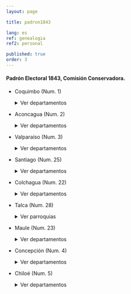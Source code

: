 ```yaml
---
layout: page

title: padron1843

lang: es
ref: genealogia
ref2: personal

published: true
order: 3
---
```


#### Padrón Electoral 1843, Comisión Conservadora.
+ Coquimbo (Num. 1)
  <details>
  <summary> Ver departamentos </summary>
  <ul>
  <li> La Serena
    <details>
    <summary> Ver parroquias </summary>
    <ul>
    <li> <a href="https://es.wikisource.org/wiki/P%C3%A1gina:Sesiones_de_los_Cuerpos_Lejislativos_de_Chile_-_Tomo_XXXIII_(1843).djvu/8" target="_blank">La Serena</a> </li>
    <li> <a href="https://es.wikisource.org/wiki/P%C3%A1gina:Sesiones_de_los_Cuerpos_Lejislativos_de_Chile_-_Tomo_XXXIII_(1843).djvu/11" target="_blank">Andacollo</a> </li>
    <li> <a href="https://es.wikisource.org/wiki/P%C3%A1gina:Sesiones_de_los_Cuerpos_Lejislativos_de_Chile_-_Tomo_XXXIII_(1843).djvu/12" target="_blank">Cutún</a> </li>
    </ul> 
    </details>
  </li>
  <li> Illapel
    <details>
    <summary> Ver parroquias </summary>
    <ul>
    <li> <a href="https://es.wikisource.org/wiki/P%C3%A1gina:Sesiones_de_los_Cuerpos_Lejislativos_de_Chile_-_Tomo_XXXIII_(1843).djvu/13" target="_blank">Illapel</a> </li>
    <li> <a href="https://es.wikisource.org/wiki/P%C3%A1gina:Sesiones_de_los_Cuerpos_Lejislativos_de_Chile_-_Tomo_XXXIII_(1843).djvu/15" target="_blank">Mincha</a> </li>
    </ul> 
    </details>
  </li>
  <li> Vallenar
    <details>
    <summary> Ver parroquias </summary>
    <ul>
    <li> <a href="https://es.wikisource.org/wiki/P%C3%A1gina:Sesiones_de_los_Cuerpos_Lejislativos_de_Chile_-_Tomo_XXXIII_(1843).djvu/18" target="_blank">Freirina</a> </li>
    <li> <a href="https://es.wikisource.org/wiki/P%C3%A1gina:Sesiones_de_los_Cuerpos_Lejislativos_de_Chile_-_Tomo_XXXIII_(1843).djvu/20" target="_blank">Vallenar</a> </li>
    </ul> 
    </details>
  </li>
  <li> <a href="https://es.wikisource.org/wiki/P%C3%A1gina:Sesiones_de_los_Cuerpos_Lejislativos_de_Chile_-_Tomo_XXXIII_(1843).djvu/22" target="_blank">Copiapó</a> </li>
  <li> <a href="https://es.wikisource.org/wiki/P%C3%A1gina:Sesiones_de_los_Cuerpos_Lejislativos_de_Chile_-_Tomo_XXXIII_(1843).djvu/24" target="_blank">Elqui (Vicuña)</a> </li>
  <li> <a href="https://es.wikisource.org/wiki/P%C3%A1gina:Sesiones_de_los_Cuerpos_Lejislativos_de_Chile_-_Tomo_XXXIII_(1843).djvu/25" target="_blank">Combarbalá</a> </li>
  <li> Ovalle
    <details>
    <summary> Ver parroquias </summary>
    <ul>
    <li> <a href="https://es.wikisource.org/wiki/P%C3%A1gina:Sesiones_de_los_Cuerpos_Lejislativos_de_Chile_-_Tomo_XXXIII_(1843).djvu/27" target="_blank">Ovalle, Huamalata</a> </li>
    <li> <a href="https://es.wikisource.org/wiki/P%C3%A1gina:Sesiones_de_los_Cuerpos_Lejislativos_de_Chile_-_Tomo_XXXIII_(1843).djvu/29" target="_blank">Sotaqui</a> </li>
    <li> <a href="https://es.wikisource.org/wiki/P%C3%A1gina:Sesiones_de_los_Cuerpos_Lejislativos_de_Chile_-_Tomo_XXXIII_(1843).djvu/30" target="_blank">Carén, Barrasa</a> </li>
    </ul> 
    </details>
  </li>
  </ul>
  </details>

+ Aconcagua (Num. 2) 
  <details>
  <summary> Ver departamentos </summary>
  <ul>
  <li> <a href="https://es.wikisource.org/wiki/P%C3%A1gina%3ASesiones_de_los_Cuerpos_Lejislativos_de_Chile_-_Tomo_XXXIII_(1843).djvu/31" target="_blank">San Felipe</a> </li>
  <li> Petorca
    <details>
    <summary> Ver parroquias </summary>
    <ul>
    <li> <a href="https://es.wikisource.org/wiki/P%C3%A1gina%3ASesiones_de_los_Cuerpos_Lejislativos_de_Chile_-_Tomo_XXXIII_(1843).djvu/36" target="_blank">Quilimarí</a> </li>
    <li> <a href="https://es.wikisource.org/wiki/P%C3%A1gina%3ASesiones_de_los_Cuerpos_Lejislativos_de_Chile_-_Tomo_XXXIII_(1843).djvu/38" target="_blank">Petorca</a> </li>
    </ul>
    </details>
  </li>
  <li> La Ligua
    <details>
    <summary> Ver parroquias </summary>
    <ul>
    <li> <a href="https://es.wikisource.org/wiki/P%C3%A1gina%3ASesiones_de_los_Cuerpos_Lejislativos_de_Chile_-_Tomo_XXXIII_(1843).djvu/40" target="_blank">La Ligua</a> </li>
    <li> <a href="https://es.wikisource.org/wiki/P%C3%A1gina%3ASesiones_de_los_Cuerpos_Lejislativos_de_Chile_-_Tomo_XXXIII_(1843).djvu/41" target="_blank">El Ingenio</a> </li>
    </ul>
    </details>
  </li>
  <li> <a href="https://es.wikisource.org/wiki/P%C3%A1gina%3ASesiones_de_los_Cuerpos_Lejislativos_de_Chile_-_Tomo_XXXIII_(1843).djvu/42" target="_blank">Putaendo (Parroquia de San Antonio)</a> </li>
  <li> <a href="https://es.wikisource.org/wiki/P%C3%A1gina%3ASesiones_de_los_Cuerpos_Lejislativos_de_Chile_-_Tomo_XXXIII_(1843).djvu/45" target="_blank">Santa Rosa de los Andes</a> </li>
  </ul>
  </details>

+ Valparaíso (Num. 3)
  <details>
  <summary> Ver departamentos </summary>
  <ul>
  <li> <a href="https://es.wikisource.org/wiki/P%C3%A1gina%3ASesiones_de_los_Cuerpos_Lejislativos_de_Chile_-_Tomo_XXXIII_(1843).djvu/51" target="_blank">Valparaíso</a> </li>
  <li> <a href="https://es.wikisource.org/wiki/P%C3%A1gina%3ASesiones_de_los_Cuerpos_Lejislativos_de_Chile_-_Tomo_XXXIII_(1843).djvu/54" target="_blank">Casablanca</a> </li>
  <li> Quillota
    <details>
    <summary> Ver parroquias </summary>
    <ul>
    <li> <a href="https://es.wikisource.org/wiki/P%C3%A1gina%3ASesiones_de_los_Cuerpos_Lejislativos_de_Chile_-_Tomo_XXXIII_(1843).djvu/56" target="_blank">Quillota</a> </li>
    <li> <a href="https://es.wikisource.org/wiki/P%C3%A1gina%3ASesiones_de_los_Cuerpos_Lejislativos_de_Chile_-_Tomo_XXXIII_(1843).djvu/58" target="_blank">Limache, Purutún</a> </li>
    <li> <a href="https://es.wikisource.org/wiki/P%C3%A1gina%3ASesiones_de_los_Cuerpos_Lejislativos_de_Chile_-_Tomo_XXXIII_(1843).djvu/59" target="_blank">Puchuncaví</a> </li>
    </ul>
    </details>
  </li>
  </ul>
  </details>

+ Santiago (Num. 25)
  <details>
  <summary> Ver departamentos </summary>
  <ul> 
  <li> Santiago
    <details>
    <summary> Ver parroquias </summary>
    <ul>
    <li> <a href="https://es.wikisource.org/wiki/P%C3%A1gina:Sesiones_de_los_Cuerpos_Lejislativos_de_Chile_-_Tomo_XXXIII_(1843).djvu/173" target="_blank">Catedral</a> </li>
    <li> <a href="https://es.wikisource.org/wiki/P%C3%A1gina:Sesiones_de_los_Cuerpos_Lejislativos_de_Chile_-_Tomo_XXXIII_(1843).djvu/182" target="_blank">Santa Ana</a> </li>
    <li> <a href="https://es.wikisource.org/wiki/P%C3%A1gina:Sesiones_de_los_Cuerpos_Lejislativos_de_Chile_-_Tomo_XXXIII_(1843).djvu/191" target="_blank">La Estampa</a> </li>
    <li> <a href="https://es.wikisource.org/wiki/P%C3%A1gina:Sesiones_de_los_Cuerpos_Lejislativos_de_Chile_-_Tomo_XXXIII_(1843).djvu/196" target="_blank">San Lázaro</a> </li>
    <li> <a href="https://es.wikisource.org/wiki/P%C3%A1gina:Sesiones_de_los_Cuerpos_Lejislativos_de_Chile_-_Tomo_XXXIII_(1843).djvu/202" target="_blank">San Isidro</a> </li>
    <li> <a href="https://es.wikisource.org/wiki/P%C3%A1gina:Sesiones_de_los_Cuerpos_Lejislativos_de_Chile_-_Tomo_XXXIII_(1843).djvu/205" target="_blank">Ñuñoa</a> </li>
    <li> <a href="https://es.wikisource.org/wiki/P%C3%A1gina:Sesiones_de_los_Cuerpos_Lejislativos_de_Chile_-_Tomo_XXXIII_(1843).djvu/210" target="_blank">Renca</a> </li>
    <li> <a href="https://es.wikisource.org/wiki/P%C3%A1gina:Sesiones_de_los_Cuerpos_Lejislativos_de_Chile_-_Tomo_XXXIII_(1843).djvu/215" target="_blank">Colina</a> </li>
    <li> <a href="https://es.wikisource.org/wiki/P%C3%A1gina:Sesiones_de_los_Cuerpos_Lejislativos_de_Chile_-_Tomo_XXXIII_(1843).djvu/216" target="_blank">Lampa</a> </li>
    </ul>
    </details></li> 
  <li> Rancagua
    <details>
    <summary> Ver parroquias </summary>
    <ul>
    <li> <a href="https://es.wikisource.org/wiki/P%C3%A1gina:Sesiones_de_los_Cuerpos_Lejislativos_de_Chile_-_Tomo_XXXIII_(1843).djvu/219" target="_blank">Rancagua</a> </li>
    <li> <a href="https://es.wikisource.org/wiki/P%C3%A1gina:Sesiones_de_los_Cuerpos_Lejislativos_de_Chile_-_Tomo_XXXIII_(1843).djvu/222" target="_blank">Maipú</a> </li>
    <li> <a href="https://es.wikisource.org/wiki/P%C3%A1gina:Sesiones_de_los_Cuerpos_Lejislativos_de_Chile_-_Tomo_XXXIII_(1843).djvu/225" target="_blank">Codelma</a> </li>
    <li> <a href="https://es.wikisource.org/wiki/P%C3%A1gina:Sesiones_de_los_Cuerpos_Lejislativos_de_Chile_-_Tomo_XXXIII_(1843).djvu/228" target="_blank">San Pedro</a> </li>
    <li> <a href="https://es.wikisource.org/wiki/P%C3%A1gina:Sesiones_de_los_Cuerpos_Lejislativos_de_Chile_-_Tomo_XXXIII_(1843).djvu/230" target="_blank">Coltauco</a> </li>
    <li> <a href="https://es.wikisource.org/wiki/P%C3%A1gina:Sesiones_de_los_Cuerpos_Lejislativos_de_Chile_-_Tomo_XXXIII_(1843).djvu/231" target="_blank">Doñihue</a> </li>
    <li> <a href="https://es.wikisource.org/wiki/ P%C3%A1gina:Sesiones_de_los_Cuerpos_Lejislativos_de_Chile_-_Tomo_XXXIII_(1843).djvu/232" target="_blank">Alhué</a> </li>
    </ul>
    </details>
  </li>
  <li> La Victoria
    <details>
    <summary> Ver parroquias </summary>
    <ul>
    <li> <a href="https://es.wikisource.org/wiki/P%C3%A1gina:Sesiones_de_los_Cuerpos_Lejislativos_de_Chile_-_Tomo_XXXIII_(1843).djvu/233" target="_blank">San Bernardo</a> </li>
    <li> <a href="https://es.wikisource.org/wiki/P%C3%A1gina:Sesiones_de_los_Cuerpos_Lejislativos_de_Chile_-_Tomo_XXXIII_(1843).djvu/234" target="_blank">Tango</a> </li>
    <li> <a href="https://es.wikisource.org/wiki/P%C3%A1gina:Sesiones_de_los_Cuerpos_Lejislativos_de_Chile_-_Tomo_XXXIII_(1843).djvu/237" target="_blank">San José</a> </li>
    </ul>
    </details>
  </li>
  <li> Melipilla
    <details>
    <summary> Ver registros </summary>
    <ul>
    <li> <a href="https://es.wikisource.org/wiki/P%C3%A1gina:Sesiones_de_los_Cuerpos_Lejislativos_de_Chile_-_Tomo_XXXIII_(1843).djvu/238" target="_blank">Melipilla</a> </li>
    <li> <a href="https://es.wikisource.org/wiki/P%C3%A1gina:Sesiones_de_los_Cuerpos_Lejislativos_de_Chile_-_Tomo_XXXIII_(1843).djvu/240" target="_blank">San Francisco del Monte</a> </li>
    <li> <a href="https://es.wikisource.org/wiki/P%C3%A1gina:Sesiones_de_los_Cuerpos_Lejislativos_de_Chile_-_Tomo_XXXIII_(1843).djvu/240" target="_blank">Curacaví y Cartagena</a> </li>
    </ul>
    </details>
  </li>
  </ul>
  </details>
    
+ Colchagua (Num. 22)
  <details>
  <summary> Ver departamentos </summary>
  <ul> 
  <li> San Fernando
    <details>
    <summary> Ver parroquias </summary>
    <ul>
    <li> <a href="https://es.wikisource.org/wiki/P%C3%A1gina:Sesiones_de_los_Cuerpos_Lejislativos_de_Chile_-_Tomo_XXXIII_(1843).djvu/117" target="_blank">El Reto</a> </li>
    <li> <a href="https://es.wikisource.org/wiki/P%C3%A1gina:Sesiones_de_los_Cuerpos_Lejislativos_de_Chile_-_Tomo_XXXIII_(1843).djvu/118" target="_blank">San José de Toro</a> </li>
    <li> <a href="https://es.wikisource.org/wiki/P%C3%A1gina:Sesiones_de_los_Cuerpos_Lejislativos_de_Chile_-_Tomo_XXXIII_(1843).djvu/119" target="_blank">El Rosario</a> </li>
    <li> <a href="https://es.wikisource.org/wiki/P%C3%A1gina:Sesiones_de_los_Cuerpos_Lejislativos_de_Chile_-_Tomo_XXXIII_(1843).djvu/121" target="_blank">Navidad</a> </li>
    <li> <a href="https://es.wikisource.org/wiki/P%C3%A1gina:Sesiones_de_los_Cuerpos_Lejislativos_de_Chile_-_Tomo_XXXIII_(1843).djvu/123" target="_blank">Nancagua</a> </li>
    <li> <a href="https://es.wikisource.org/wiki/P%C3%A1gina:Sesiones_de_los_Cuerpos_Lejislativos_de_Chile_-_Tomo_XXXIII_(1843).djvu/126" target="_blank">San Fernando</a> </li>
    </ul>
    </details>
  </li>
  <li> Curicó
    <details>
    <summary> Ver parroquias </summary>
    <ul>
    <li> <a href="https://es.wikisource.org/wiki/P%C3%A1gina:Sesiones_de_los_Cuerpos_Lejislativos_de_Chile_-_Tomo_XXXIII_(1843).djvu/133" target="_blank">Quiagne, Peralillo y Tutuquén</a> </li>
    <li> <a href="https://es.wikisource.org/wiki/P%C3%A1gina:Sesiones_de_los_Cuerpos_Lejislativos_de_Chile_-_Tomo_XXXIII_(1843).djvu/135" target="_blank">Curicó</a> </li>
    <li> <a href="https://es.wikisource.org/wiki/P%C3%A1gina:Sesiones_de_los_Cuerpos_Lejislativos_de_Chile_-_Tomo_XXXIII_(1843).djvu/137" target="_blank">Vichuquén, Paredones</a> </li>
    <li> <a href="https://es.wikisource.org/wiki/P%C3%A1gina:Sesiones_de_los_Cuerpos_Lejislativos_de_Chile_-_Tomo_XXXIII_(1843).djvu/139" target="_blank">Malloa</a> </li>
    <li> <a href="https://es.wikisource.org/wiki/P%C3%A1gina:Sesiones_de_los_Cuerpos_Lejislativos_de_Chile_-_Tomo_XXXIII_(1843).djvu/141" target="_blank">El Olivar</a> </li>
    <li> <a href="https://es.wikisource.org/wiki/P%C3%A1gina:Sesiones_de_los_Cuerpos_Lejislativos_de_Chile_-_Tomo_XXXIII_(1843).djvu/142" target="_blank">Pumanque, San Antonio</a> </li> 
    <li> <a href="https://es.wikisource.org/wiki/P%C3%A1gina:Sesiones_de_los_Cuerpos_Lejislativos_de_Chile_-_Tomo_XXXIII_(1843).djvu/144" target="_blank">Santa Cruz, Guacarhue</a> </li>
    <li> <a href="https://es.wikisource.org/wiki/P%C3%A1gina:Sesiones_de_los_Cuerpos_Lejislativos_de_Chile_-_Tomo_XXXIII_(1843).djvu/148" target="_blank">Pichidegua</a> </li>
    <li> <a href="https://es.wikisource.org/wiki/P%C3%A1gina:Sesiones_de_los_Cuerpos_Lejislativos_de_Chile_-_Tomo_XXXIII_(1843).djvu/149" target="_blank">Pencahue, Rengo</a> </li>
    </ul>
    </details>
  </li>
  </ul>
  </details>
  
+ Talca (Num. 28)
    <details>
    <summary> Ver parroquias </summary>
    <ul>
    <li> <a href="https://es.wikisource.org/wiki/P%C3%A1gina:Sesiones_de_los_Cuerpos_Lejislativos_de_Chile_-_Tomo_XXXIII_(1843).djvu/244" target="_blank">Talca</a> </li>
    <li> <a href="https://es.wikisource.org/wiki/P%C3%A1gina:Sesiones_de_los_Cuerpos_Lejislativos_de_Chile_-_Tomo_XXXIII_(1843).djvu/247" target="_blank">Pelarco, Curepto</a> </li>
    <li> <a href="https://es.wikisource.org/wiki/P%C3%A1gina:Sesiones_de_los_Cuerpos_Lejislativos_de_Chile_-_Tomo_XXXIII_(1843).djvu/247" target="_blank">Pelarco</a> </li>
    <li> <a href="https://es.wikisource.org/wiki/P%C3%A1gina:Sesiones_de_los_Cuerpos_Lejislativos_de_Chile_-_Tomo_XXXIII_(1843).djvu/250" target="_blank">Pencahue</a> </li>
    <li> <a href="https://es.wikisource.org/wiki/P%C3%A1gina:Sesiones_de_los_Cuerpos_Lejislativos_de_Chile_-_Tomo_XXXIII_(1843).djvu/252" target="_blank">Talpén</a> </li>
    <li> <a href="https://es.wikisource.org/wiki/P%C3%A1gina:Sesiones_de_los_Cuerpos_Lejislativos_de_Chile_-_Tomo_XXXIII_(1843).djvu/254" target="_blank">Molina</a> </li>
    </ul>
    </details>

+ Maule (Num. 23) 
  <details>
  <summary> Ver departamentos </summary>
  <ul>
  <li> Cauquenes
    <details>
    <summary> Ver parroquias </summary>
    <ul>
    <li> <a href="https://es.wikisource.org/wiki/P%C3%A1gina:Sesiones_de_los_Cuerpos_Lejislativos_de_Chile_-_Tomo_XXXIII_(1843).djvu/151" target="_blank">Cauquenes</a> </li>
    <li> <a href="https://es.wikisource.org/wiki/P%C3%A1gina:Sesiones_de_los_Cuerpos_Lejislativos_de_Chile_-_Tomo_XXXIII_(1843).djvu/153" target="_blank">La Huerta</a> </li>
    <li> <a href="https://es.wikisource.org/wiki/P%C3%A1gina:Sesiones_de_los_Cuerpos_Lejislativos_de_Chile_-_Tomo_XXXIII_(1843).djvu/169" target="_blank">Constitución</a> </li>
    </ul>
    </details>
  </li>
  <li> Itata
    <details>
    <summary> Ver parroquias </summary>
    <ul>
    <li> <a href="https://es.wikisource.org/wiki/P%C3%A1gina:Sesiones_de_los_Cuerpos_Lejislativos_de_Chile_-_Tomo_XXXIII_(1843).djvu/154" target="_blank">Quirihue</a> </li>
    <li> <a href="https://es.wikisource.org/wiki/P%C3%A1gina:Sesiones_de_los_Cuerpos_Lejislativos_de_Chile_-_Tomo_XXXIII_(1843).djvu/155" target="_blank">Cobquecura</a> </li>
    <li> <a href="https://es.wikisource.org/wiki/P%C3%A1gina:Sesiones_de_los_Cuerpos_Lejislativos_de_Chile_-_Tomo_XXXIII_(1843).djvu/157" target="_blank">Portezuelo, Ninhue</a> </li>
    <li> <a href="https://es.wikisource.org/wiki/P%C3%A1gina:Sesiones_de_los_Cuerpos_Lejislativos_de_Chile_-_Tomo_XXXIII_(1843).djvu/158" target="_blank">Pocillas</a> </li>
    </ul>
    </details>
  </li>
  <li> Linares
    <details>
    <summary> Ver parroquias </summary>
    <ul>
    <li> <a href="https://es.wikisource.org/wiki/P%C3%A1gina:Sesiones_de_los_Cuerpos_Lejislativos_de_Chile_-_Tomo_XXXIII_(1843).djvu/158" target="_blank">Linares y Hierbas Buenas</a> </li>
    </ul>
    </details>
  </li> 
  <li> <a href="https://es.wikisource.org/wiki/P%C3%A1gina:Sesiones_de_los_Cuerpos_Lejislativos_de_Chile_-_Tomo_XXXIII_(1843).djvu/163" target="_blank">San Carlos</a> </li>
  <li> <a href="https://es.wikisource.org/wiki/P%C3%A1gina:Sesiones_de_los_Cuerpos_Lejislativos_de_Chile_-_Tomo_XXXIII_(1843).djvu/169" target="_blank">Parral</a> </li>
  </ul>
  </details>
        
+ Concepción (Num. 4) 
  <details>
  <summary> Ver departamentos </summary>
  <ul>
  <li> Chillán
    <details>
    <summary> Ver parroquias </summary>
    <ul>
    <li> <a href="https://es.wikisource.org/wiki/P%C3%A1gina%3ASesiones_de_los_Cuerpos_Lejislativos_de_Chile_-_Tomo_XXXIII_(1843).djvu/85" target="_blank">Chillán</a> </li>
    <li> <a href="https://es.wikisource.org/wiki/P%C3%A1gina%3ASesiones_de_los_Cuerpos_Lejislativos_de_Chile_-_Tomo_XXXIII_(1843).djvu/88" target="_blank">Pemuco</a> </li>
    <li> <a href="https://es.wikisource.org/wiki/P%C3%A1gina%3ASesiones_de_los_Cuerpos_Lejislativos_de_Chile_-_Tomo_XXXIII_(1843).djvu/91" target="_blank">Bulnes</a> </li>
    <li> <a href="https://es.wikisource.org/wiki/P%C3%A1gina%3ASesiones_de_los_Cuerpos_Lejislativos_de_Chile_-_Tomo_XXXIII_(1843).djvu/96" target="_blank">Yungay</a> </li>
    </ul>
    </details>
  </li>
  <li> <a href="https://es.wikisource.org/wiki/P%C3%A1gina%3ASesiones_de_los_Cuerpos_Lejislativos_de_Chile_-_Tomo_XXXIII_(1843).djvu/60" target="_blank">Concepción</a> </li>
  <li> <a href="https://es.wikisource.org/wiki/P%C3%A1gina%3ASesiones_de_los_Cuerpos_Lejislativos_de_Chile_-_Tomo_XXXIII_(1843).djvu/104" target="_blank">Talcahuano</a> </li>
  <li> Puchacay
    <details>
    <summary> Ver parroquias </summary>
    <ul>
    <li> <a href="https://es.wikisource.org/wiki/P%C3%A1gina%3ASesiones_de_los_Cuerpos_Lejislativos_de_Chile_-_Tomo_XXXIII_(1843).djvu/82" target="_blank">Florida</a> </li>
    <li> <a href="https://es.wikisource.org/wiki/P%C3%A1gina%3ASesiones_de_los_Cuerpos_Lejislativos_de_Chile_-_Tomo_XXXIII_(1843).djvu/83" target="_blank">Quillón</a> </li>
    <li> <a href="https://es.wikisource.org/wiki/P%C3%A1gina%3ASesiones_de_los_Cuerpos_Lejislativos_de_Chile_-_Tomo_XXXIII_(1843).djvu/84" target="_blank">Hualqui</a> </li>
    </ul>
    </details>
  </li>
  <li> <a href="https://es.wikisource.org/wiki/P%C3%A1gina%3ASesiones_de_los_Cuerpos_Lejislativos_de_Chile_-_Tomo_XXXIII_(1843).djvu/64" target="_blank">Rere</a> </li>
  <li> Coelemu
    <details>
    <summary> Ver parroquias </summary>
    <ul>
    <li> <a href="https://es.wikisource.org/wiki/P%C3%A1gina%3ASesiones_de_los_Cuerpos_Lejislativos_de_Chile_-_Tomo_XXXIII_(1843).djvu/105" target="_blank">Rafael</a> </li>
    <li> <a href="https://es.wikisource.org/wiki/P%C3%A1gina%3ASesiones_de_los_Cuerpos_Lejislativos_de_Chile_-_Tomo_XXXIII_(1843).djvu/106" target="_blank">Rancagua</a> </li>
    <li> <a href="https://es.wikisource.org/wiki/P%C3%A1gina%3ASesiones_de_los_Cuerpos_Lejislativos_de_Chile_-_Tomo_XXXIII_(1843).djvu/107" target="_blank">Tomé, Penco</a> </li>
    </ul> 
    </details>
  </li>
  <li> Lautaro
    <details>
    <summary> Ver parroquias </summary>
    <ul>
    <li> <a href="https://es.wikisource.org/wiki/P%C3%A1gina%3ASesiones_de_los_Cuerpos_Lejislativos_de_Chile_-_Tomo_XXXIII_(1843).djvu/77" target="_blank">Santa Juana</a> </li>
    <li> <a href="https://es.wikisource.org/wiki/P%C3%A1gina%3ASesiones_de_los_Cuerpos_Lejislativos_de_Chile_-_Tomo_XXXIII_(1843).djvu/79" target="_blank">Nacimiento</a> </li>
    <li> <a href="https://es.wikisource.org/wiki/P%C3%A1gina%3ASesiones_de_los_Cuerpos_Lejislativos_de_Chile_-_Tomo_XXXIII_(1843).djvu/80" target="_blank">Arauco</a> </li>
    <li> <a href="https://es.wikisource.org/wiki/P%C3%A1gina%3ASesiones_de_los_Cuerpos_Lejislativos_de_Chile_-_Tomo_XXXIII_(1843).djvu/82" target="_blank">Colcura, San Pedro</a> </li>
    <li> <a href="https://es.wikisource.org/wiki/P%C3%A1gina%3ASesiones_de_los_Cuerpos_Lejislativos_de_Chile_-_Tomo_XXXIII_(1843).djvu/83" target="_blank">Quillón</a> </li>
    <li> <a href="https://es.wikisource.org/wiki/P%C3%A1gina%3ASesiones_de_los_Cuerpos_Lejislativos_de_Chile_-_Tomo_XXXIII_(1843).djvu/84" target="_blank">Hualqui</a> </li>
    </ul> 
    </details>
  </li>
  <li> Laja
    <details>
    <summary> Ver parroquias </summary>
    <ul>
    <li> <a href="https://es.wikisource.org/wiki/P%C3%A1gina%3ASesiones_de_los_Cuerpos_Lejislativos_de_Chile_-_Tomo_XXXIII_(1843).djvu/97" target="_blank">Laja</a> </li>
    <li> <a href="https://es.wikisource.org/wiki/P%C3%A1gina%3ASesiones_de_los_Cuerpos_Lejislativos_de_Chile_-_Tomo_XXXIII_(1843).djvu/101" target="_blank">Santa Bárbara</a> </li>
    <li> <a href="https://es.wikisource.org/wiki/P%C3%A1gina%3ASesiones_de_los_Cuerpos_Lejislativos_de_Chile_-_Tomo_XXXIII_(1843).djvu/102" target="_blank">Antuco</a> </li>
    </ul>
    </details>
  </li>
  </ul>
  </details>
    
+ Chiloé (Num. 5)
  <details>
  <summary> Ver departamentos </summary>
  <ul>
  <li> <a href="https://es.wikisource.org/wiki/P%C3%A1gina:Sesiones_de_los_Cuerpos_Lejislativos_de_Chile_-_Tomo_XXXIII_(1843).djvu/108" target="_blank">Ancud</a> </li>
  <li> <a href="https://es.wikisource.org/wiki/P%C3%A1gina:Sesiones_de_los_Cuerpos_Lejislativos_de_Chile_-_Tomo_XXXIII_(1843).djvu/109" target="_blank">Calbuco</a> </li>
  <li> <a href="https://es.wikisource.org/wiki/P%C3%A1gina:Sesiones_de_los_Cuerpos_Lejislativos_de_Chile_-_Tomo_XXXIII_(1843).djvu/110" target="_blank">Chonchi, Quenac</a> </li>
  <li> <a href="https://es.wikisource.org/wiki/P%C3%A1gina:Sesiones_de_los_Cuerpos_Lejislativos_de_Chile_-_Tomo_XXXIII_(1843).djvu/111" target="_blank">Castro, Chacao</a> </li>
  <li> <a href="https://es.wikisource.org/wiki/P%C3%A1gina:Sesiones_de_los_Cuerpos_Lejislativos_de_Chile_-_Tomo_XXXIII_(1843).djvu/112" target="_blank">Achao</a> </li>
  <li> <a href="https://es.wikisource.org/wiki/P%C3%A1gina:Sesiones_de_los_Cuerpos_Lejislativos_de_Chile_-_Tomo_XXXIII_(1843).djvu/113" target="_blank">Carelmapu, Lemuy</a> </li>
  <li> <a href="https://es.wikisource.org/wiki/P%C3%A1gina:Sesiones_de_los_Cuerpos_Lejislativos_de_Chile_-_Tomo_XXXIII_(1843).djvu/114" target="_blank">Dalcahue</a> </li>
  </ul>
  </details>

